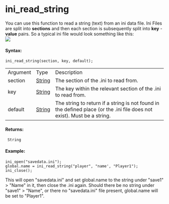 # ini_read_string

You can use this function to read a string (text) from an ini data file.
Ini Files are split into **sections** and then each section is
subsequently split into **key** - **value** pairs. So a typical ini file
would look something like this:  
![](https://gms.magecorn.com/Manual/assets/Images/Scripting_Reference/GML/Reference/Files/IniExample.png)  

#### Syntax:

``` gml
ini_read_string(section, key, default);
```

|          |                                                                           |                                                                                                                         |
|----------|---------------------------------------------------------------------------|-------------------------------------------------------------------------------------------------------------------------|
| Argument | Type                                                                      | Description                                                                                                             |
| section  |  [String](../../../../../GameMaker_Language/GML_Overview/Data_Types)  | The section of the .ini to read from.                                                                                   |
| key      |  [String](../../../../../GameMaker_Language/GML_Overview/Data_Types)  | The key within the relevant section of the .ini to read from.                                                           |
| default  |  [String](../../../../../GameMaker_Language/GML_Overview/Data_Types)  | The string to return if a string is not found in the defined place (or the .ini file does not exist). Must be a string. |

#### Returns:

``` gml
 String
```

#### Example:

``` gml
ini_open("savedata.ini");
global.name = ini_read_string("player", "name', "Player1");
ini_close();
```

This will open "savedata.ini" and set global.name to the string under
"save1" \> "Name" in it, then close the .ini again. Should there be no
string under "save1" \> "Name", or there no "savedata.ini" file present,
global.name will be set to "Player1".
